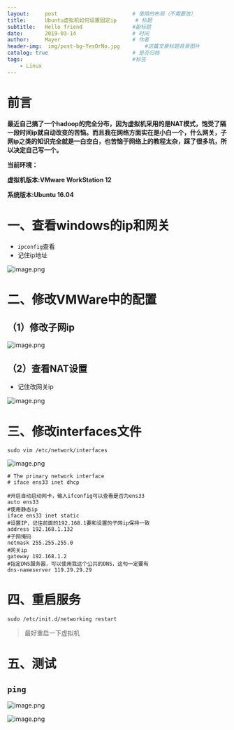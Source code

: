 ```yaml
---
layout:     post   				        # 使用的布局（不需要改）
title:      Ubuntu虚拟机如何设置固定ip	   # 标题 
subtitle:   Hello friend                #副标题
date:       2019-03-14				    # 时间
author:     Mayer					    # 作者
header-img:  img/post-bg-YesOrNo.jpg       	#这篇文章标题背景图片
catalog: true 						    # 是否归档
tags:								    #标签
    - Linux
---
```







# 前言

**最近自己搞了一个hadoop的完全分布，因为虚拟机采用的是NAT模式，饱受了隔一段时间ip就自动改变的苦恼。而且我在网络方面实在是小白一个，什么网关，子网ip之类的知识完全就是一白空白，也苦恼于网络上的教程太杂，踩了很多坑，所以决定自己写一个。**

**当前环境：**

**虚拟机版本:VMware WorkStation 12**

**系统版本:Ubuntu 16.04**



# 一、查看windows的ip和网关

- ``ipconfig``查看
- 记住ip地址

![image.png](https://upload-images.jianshu.io/upload_images/12269087-2716b5ed44c4cd86.png?imageMogr2/auto-orient/strip%7CimageView2/2/w/1240)

# 二、修改VMWare中的配置

## （1）修改子网ip

![image.png](https://upload-images.jianshu.io/upload_images/12269087-2f4d64c66d48cd78.png?imageMogr2/auto-orient/strip%7CimageView2/2/w/1240)

## （2）查看NAT设置
   -  记住改网关ip

![image.png](https://upload-images.jianshu.io/upload_images/12269087-189fb4c8c9aa5e36.png?imageMogr2/auto-orient/strip%7CimageView2/2/w/1240)


# 三、修改interfaces文件 
``sudo vim /etc/network/interfaces``

![image.png](https://upload-images.jianshu.io/upload_images/12269087-6d1b6e104f15fb83.png?imageMogr2/auto-orient/strip%7CimageView2/2/w/1240)

```
# The primary network interface
# iface ens33 inet dhcp

#开启自动启动网卡，输入ifconfig可以查看是否为ens33
auto ens33
#使用静态ip       
iface ens33 inet static
#设置IP，记住前面的192.168.1要和设置的子网ip保持一致
address 192.168.1.132
#子网掩码
netmask 255.255.255.0
#网关ip
gateway 192.168.1.2
#指定DNS服务器，可以使用我这个公共的DNS，这句一定要有
dns-nameserver 119.29.29.29

```


#  四、重启服务 
``sudo /etc/init.d/networking restart``
> 最好重启一下虚拟机

# 五、测试
## ``ping``

![image.png](https://upload-images.jianshu.io/upload_images/12269087-0329d227a66eebeb.png?imageMogr2/auto-orient/strip%7CimageView2/2/w/1240)

![image.png](https://upload-images.jianshu.io/upload_images/12269087-31ebac5b00b2c98e.png?imageMogr2/auto-orient/strip%7CimageView2/2/w/1240)
